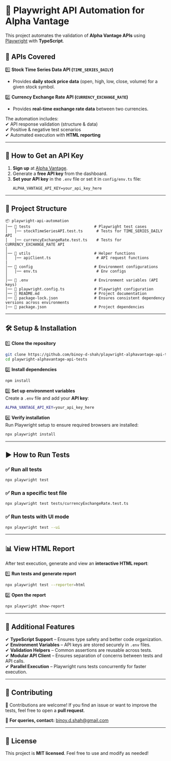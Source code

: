 # 🚀 Playwright API Automation for Alpha Vantage  

This project automates the validation of **Alpha Vantage APIs** using [Playwright](https://playwright.dev/) with **TypeScript**.  

## 📌 APIs Covered  
1️⃣ **Stock Time Series Data API (`TIME_SERIES_DAILY`)**  
   - Provides **daily stock price data** (open, high, low, close, volume) for a given stock symbol.  

2️⃣ **Currency Exchange Rate API (`CURRENCY_EXCHANGE_RATE`)**  
   - Provides **real-time exchange rate data** between two currencies.  

The automation includes:  
✔ API response validation (structure & data)  
✔ Positive & negative test scenarios  
✔ Automated execution with **HTML reporting**

---

## 🔑 How to Get an API Key  

1. **Sign up** at [Alpha Vantage](https://www.alphavantage.co/support/#api-key).  
2. Generate a **free API key** from the dashboard.  
3. **Set your API key** in the `.env` file or set it in `config/env.ts` file:  
   ```
   ALPHA_VANTAGE_API_KEY=your_api_key_here
   ```

---

## 📂 Project Structure  

```
📦 playwright-api-automation
│── 📂 tests                            # Playwright test cases
│   │── stockTimeSeriesAPI.test.ts      # Tests for TIME_SERIES_DAILY API
│   │── currencyExchangeRate.test.ts    # Tests for CURRENCY_EXCHANGE_RATE API
│
│── 📂 utils                            # Helper functions
│   │── apiClient.ts                    # API request functions
|
│── 📂 config                           # Environment configurations
│   │── env.ts                          # Env configs
│
│── 📄 .env                             # Environment variables (API keys)
│── 📄 playwright.config.ts             # Playwright configuration
│── 📄 README.md                        # Project documentation
│── 📄 package-lock.json                # Ensures consistent dependency versions across environments
│── 📄 package.json                     # Project dependencies
```

---

## 🛠 Setup & Installation  

1️⃣ **Clone the repository**  
```sh
git clone https://github.com/binoy-d-shah/playwright-alphavantage-api-tests.git
cd playwright-alphavantage-api-tests
```

2️⃣ **Install dependencies**  
```sh
npm install
```

3️⃣ **Set up environment variables**  
Create a `.env` file and add your **API key**:  
```sh
ALPHA_VANTAGE_API_KEY=your_api_key_here
```

4️⃣ **Verify installation**  
Run Playwright setup to ensure required browsers are installed:  
```sh
npx playwright install
```

---

## ▶ How to Run Tests  

### ✅ **Run all tests**  
```sh
npx playwright test
```

### ✅ **Run a specific test file**  
```sh
npx playwright test tests/currencyExchangeRate.test.ts
```

### ✅ **Run tests with UI mode**  
```sh
npx playwright test --ui
```

---

## 📊 View HTML Report  

After test execution, generate and view an **interactive HTML report**:  

1️⃣ **Run tests and generate report**  
```sh
npx playwright test --reporter=html
```

2️⃣ **Open the report**  
```sh
npx playwright show-report
```

---

## 📌 Additional Features  
✔ **TypeScript Support** – Ensures type safety and better code organization.  
✔ **Environment Variables** – API keys are stored securely in `.env` files.  
✔ **Validation Helpers** – Common assertions are reusable across tests.  
✔ **Modular API Client** – Ensures separation of concerns between tests and API calls.  
✔ **Parallel Execution** – Playwright runs tests concurrently for faster execution.  

---

## 🤝 Contributing  

👥 Contributions are welcome! If you find an issue or want to improve the tests, feel free to open a **pull request**.  

📧 **For queries, contact:** binoy.d.shah@gmail.com  

---

## 📜 License  

This project is **MIT licensed**. Feel free to use and modify as needed!  
